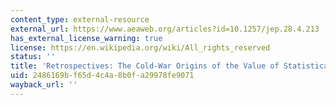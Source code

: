 ```yaml
---
content_type: external-resource
external_url: https://www.aeaweb.org/articles?id=10.1257/jep.28.4.213
has_external_license_warning: true
license: https://en.wikipedia.org/wiki/All_rights_reserved
status: ''
title: 'Retrospectives: The Cold-War Origins of the Value of Statistical Life'
uid: 2486169b-f65d-4c4a-8b0f-a29978fe9071
wayback_url: ''
---
```


